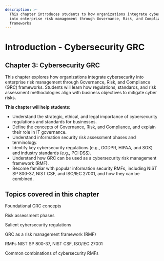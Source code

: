 ```yaml
---
description: >-
  This chapter introduces students to how organizations integrate cybersecurity
  into enterprise risk management through Governance, Risk, and Compliance (GRC)
  frameworks
---
```


# Introduction - Cybersecurity GRC

## Chapter 3: Cybersecurity GRC

This chapter explores how organizations integrate cybersecurity into enterprise risk management through Governance, Risk, and Compliance (GRC) frameworks. Students will learn how regulations, standards, and risk assessment methodologies align with business objectives to mitigate cyber risks.

**This chapter will help students:**

* Understand the strategic, ethical, and legal importance of cybersecurity regulations and standards for businesses.
* Define the concepts of Governance, Risk, and Compliance, and explain their role in IT governance.
* Understand information security risk assessment phases and terminology.
* Identify key cybersecurity regulations (e.g., GGDPR, HIPAA, and SOX) and industry standards (e.g., PCI DSS).
* Understand how GRC can be used as a cybersecurity risk management framework (RMF).
* Become familiar with popular information security RMFs, including NIST SP 800-37, NIST CSF, and ISO/IEC 27001, and how they can be combined.

## Topics covered in this chapter

Foundational GRC concepts&#x20;

Risk assessment phases&#x20;

Salient cybersecurity regulations

GRC as a risk management framework (RMF)

RMFs NIST SP 800-37, NIST CSF, ISO/IEC 27001

Common combinations of cybersecurity RMFs
